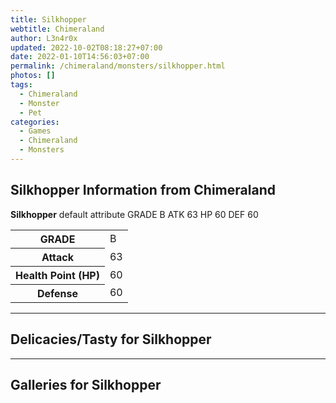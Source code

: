```yaml
---
title: Silkhopper
webtitle: Chimeraland
author: L3n4r0x
updated: 2022-10-02T08:18:27+07:00
date: 2022-01-10T14:56:03+07:00
permalink: /chimeraland/monsters/silkhopper.html
photos: []
tags:
  - Chimeraland
  - Monster
  - Pet
categories:
  - Games
  - Chimeraland
  - Monsters
---
```


<section id="bootstrap-wrapper"><link rel="stylesheet" href="https://cdn.statically.io/gh/dimaslanjaka/Web-Manajemen/40ac3225/css/bootstrap-4.5-wrapper.css"/><h1>Silkhopper Information from Chimeraland</h1><p><b>Silkhopper</b> default attribute GRADE B ATK 63 HP 60 DEF 60<table><tr><th>GRADE</th><td>B</td></tr><tr><th>Attack</th><td>63</td></tr><tr><th>Health Point (HP)</th><td>60</td></tr><tr><th>Defense</th><td>60</td></tr></table></p><hr/><h2>Delicacies/Tasty for Silkhopper</h2><hr/><div id="gallery"><h2>Galleries for Silkhopper</h2><div class="row"></div></div></section>
